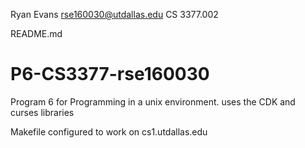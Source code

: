 Ryan Evans
rse160030@utdallas.edu
CS 3377.002

README.md

# P6-CS3377-rse160030

Program 6 for Programming in a unix environment.
uses the CDK and curses libraries

Makefile configured to work on cs1.utdallas.edu
